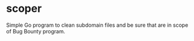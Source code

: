 # scoper
Simple Go program to clean subdomain files and be sure that are in scope of Bug Bounty program.

